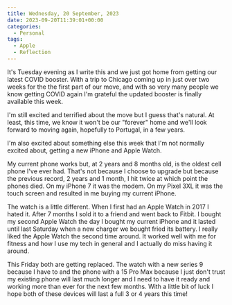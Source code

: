 ```yaml
---
title: Wednesday, 20 September, 2023
date: 2023-09-20T11:39:01+00:00
categories:
  - Personal
tags:
  - Apple
  - Reflection
---
```


It's Tuesday evening as I write this and we just got home from getting our latest COVID booster. With a trip to Chicago coming up in just over two weeks for the the first part of our move, and with so very many people we know getting COVID again I'm grateful the updated booster is finally available this week.

I'm still excited and terrified about the move but I guess that's natural. At least, this time, we know it won't be our "forever" home and we'll look forward to moving again, hopefully to Portugal, in a few years.

I'm also excited about something else this week that I'm not normally excited about, getting a new iPhone and Apple Watch.

My current phone works but, at 2 years and 8 months old, is the oldest cell phone I've ever had. That's not because I choose to upgrade but because the previous record, 2 years and 1 month, I hit twice at which point the phones died. On my iPhone 7 it was the modem. On my Pixel 3XL it was the touch screen and resulted in me buying my current iPhone.

The watch is a little different. When I first had an Apple Watch in 2017 I hated it. After 7 months I sold it to a friend and went back to Fitbit. I bought my second Apple Watch the day I bought my current iPhone and it lasted until last Saturday when a new charger we bought fried its battery. I really liked the Apple Watch the second time around. It worked well with me for fitness and how I use my tech in general and I actually do miss having it around.

This Friday both are getting replaced. The watch with a new series 9 because I have to and the phone with a 15 Pro Max because I just don't trust my existing phone will last much longer and I need to have it ready and working more than ever for the next few months. With a little bit of luck I hope both of these devices will last a full 3 or 4 years this time!